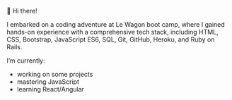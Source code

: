 👋 Hi there!

I embarked on a coding adventure at Le Wagon boot camp, where I gained hands-on experience with a comprehensive tech stack, including HTML, CSS, Bootstrap, JavaScript ES6, SQL, Git, GitHub, Heroku, and Ruby on Rails.

I’m currently: 

-  working on some projects
-  mastering JavaScript
-  learning React/Angular

<!---
a-castellani/a-castellani is a ✨ special ✨ repository because its `README.md` (this file) appears on your GitHub profile.
You can click the Preview link to take a look at your changes.
--->
